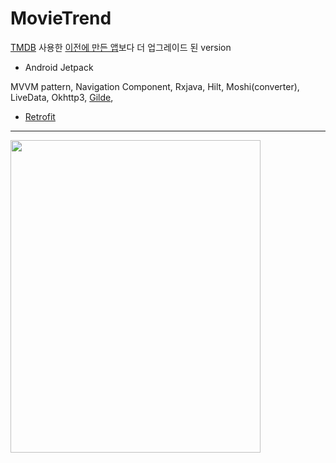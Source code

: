 # MovieTrend


[TMDB](https://www.themoviedb.org/) 사용한 [이전에 만든 앱](https://github.com/SwKims/MVVM_MovieApp)보다 더 업그레이드 된 version

* Android Jetpack

MVVM pattern, Navigation Component, Rxjava, Hilt, Moshi(converter), LiveData, Okhttp3,
[Gilde](https://github.com/bumptech/glide), 
- [Retrofit](https://github.com/square/retrofit)


- - -

<img src="https://user-images.githubusercontent.com/71965874/107483462-6f4cd380-6bc4-11eb-86b3-a9e43e9eb98e.PNG" width="400" height="500">

